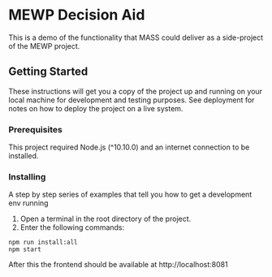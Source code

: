 # MEWP Decision Aid

This is a demo of the functionality that MASS could deliver as a side-project of the MEWP project.

## Getting Started

These instructions will get you a copy of the project up and running on your local machine for development and testing purposes. See deployment for notes on how to deploy the project on a live system.

### Prerequisites

This project required Node.js (^10.10.0) and an internet connection to be installed.

### Installing

A step by step series of examples that tell you how to get a development env running

1. Open a terminal in the root directory of the project.
2. Enter the following commands:

```
npm run install:all
npm start
```

After this the frontend should be available at http://localhost:8081